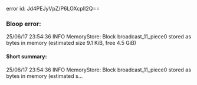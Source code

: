 error id: Jd4PEJyVpZ/P6LOXcpII2Q==
### Bloop error:

25/06/17 23:54:36 INFO MemoryStore: Block broadcast_11_piece0 stored as bytes in memory (estimated size 9.1 KiB, free 4.5 GiB)
#### Short summary: 

25/06/17 23:54:36 INFO MemoryStore: Block broadcast_11_piece0 stored as bytes in memory (estimated s...